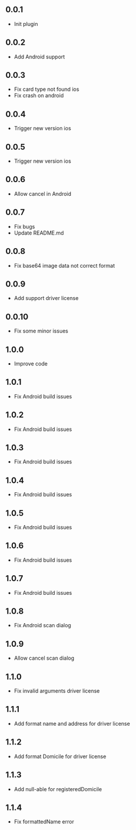 ## 0.0.1

* Init plugin

## 0.0.2

* Add Android support

## 0.0.3

* Fix card type not found ios
* Fix crash on android

## 0.0.4

* Trigger new version ios

## 0.0.5

* Trigger new version ios

## 0.0.6

* Allow cancel in Android

## 0.0.7

* Fix bugs
* Update README.md

## 0.0.8

* Fix base64 image data not correct format

## 0.0.9

* Add support driver license

## 0.0.10

* Fix some minor issues

## 1.0.0

* Improve code

## 1.0.1

* Fix Android build issues
  
## 1.0.2

* Fix Android build issues
  
## 1.0.3

* Fix Android build issues

## 1.0.4

* Fix Android build issues

## 1.0.5

* Fix Android build issues

## 1.0.6

* Fix Android build issues

## 1.0.7

* Fix Android build issues

## 1.0.8

* Fix Android scan dialog
  
## 1.0.9

* Allow cancel scan dialog

## 1.1.0

* Fix invalid arguments driver license

## 1.1.1

* Add format name and address for driver license
  
## 1.1.2

* Add format Domicile for driver license

## 1.1.3

* Add null-able for registeredDomicile

## 1.1.4

* Fix formattedName error